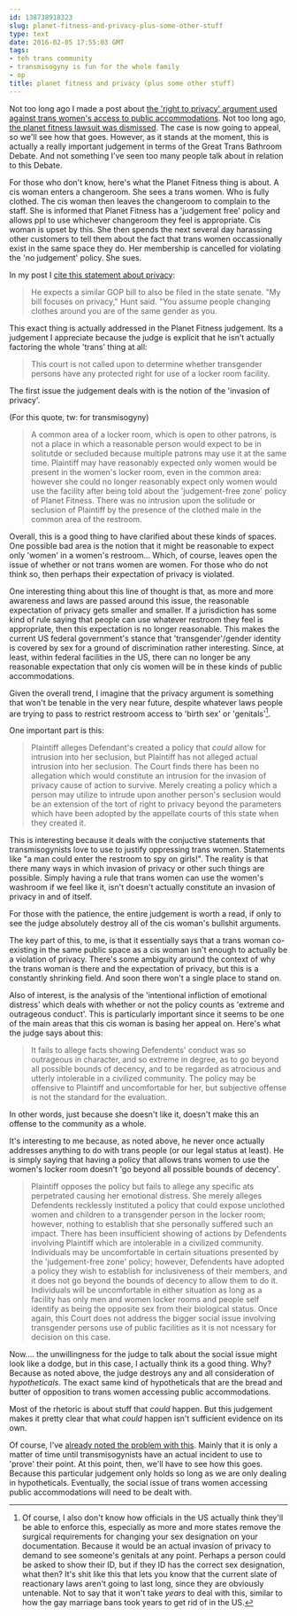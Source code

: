 ```yaml
---
id: 138738918323
slug: planet-fitness-and-privacy-plus-some-other-stuff
type: text
date: 2016-02-05 17:55:03 GMT
tags:
- teh trans community
- transmisogyny is fun for the whole family
- op
title: planet fitness and privacy (plus some other stuff)
---
```

Not too long ago I made a post about [the 'right to privacy' argument used against trans women's access to public accommodations][privacy]. Not too long ago, [the planet fitness lawsuit was dismissed][dismiss]. The case is now going to appeal, so we'll see how that goes. However, as it stands at the moment, this is actually a really important judgement in terms of the Great Trans Bathroom Debate. And not something I've seen too many people talk about in relation to this Debate.

For those who don't know, here's what the Planet Fitness thing is about. A cis woman enters a changeroom. She sees a trans women. Who is fully clothed. The cis woman then leaves the changeroom to complain to the staff. She is informed that Planet Fitness has a 'judgement free' policy and allows ppl to use whichever changeroom they feel is appropriate. Cis woman is upset by this. She then spends the next several day harassing other customers to tell them about the fact that trans women occassionally exist in the same space they do. Her membership is cancelled for violating the 'no judgement' policy. She sues.

In my post I [cite this statement about privacy][statement]: 

> He expects a similar GOP bill to also be filed in the state senate. "My bill focuses on privacy," Hunt said. "You assume people changing clothes around you are of the same gender as you.

This exact thing is actually addressed in the Planet Fitness judgement. Its a judgement I appreciate because the judge is explicit that he isn't actually factoring the whole 'trans' thing at all: 

> This court is not called upon to determine whether transgender persons have any protected right for use of a locker room facility.

The first issue the judgement deals with is the notion of the 'invasion of privacy'. 

(For this quote, tw: for transmisogyny)

> A common area of a locker room, which is open to other patrons, is not a place in which a reasonable person would expect to be in solitutde or secluded because multiple patrons may use it at the same time. Plaintiff may have reasonably expected only women would be present in the women's locker room, even in the common area: however she could no longer reasonably expect only women would use the facility after being told about the 'judgement-free zone' policy of Planet Fitness. There was no intrusion upon the solitude or seclusion of Plaintiff by the presence of the clothed male in the common area of the restroom.

Overall, this is a good thing to have clarified about these kinds of spaces. One possible bad area is the notion that it might be reasonable to expect only 'women' in a women's restroom... Which, of course, leaves open the issue of whether or not trans women are women. For those who do not think so, then perhaps their expectation of privacy is violated.

One interesting thing about this line of thought is that, as more and more awareness and laws are passed around this issue, the reasonable expectation of privacy gets smaller and smaller. If a jurisdiction has some kind of rule saying that people can use whatever restroom they feel is appropriate, then this expectation is no longer reasonable. This makes the current US federal government's stance that 'transgender'/gender identity is covered by sex for a ground of discrimination rather interesting. Since, at least, within federal facilities in the US, there can no longer be any reasonable expectation that only cis women will be in these kinds of public accommodations.

Given the overall trend, I imagine that the privacy argument is something that won't be tenable in the very near future, despite whatever laws people are trying to pass to restrict restroom access to 'birth sex' or 'genitals'[^sex].

One important part is this:

> Plaintiff alleges Defendant's created a policy that *could* allow for intrusion into her seclusion, but Plaintiff has not alleged actual intrusion into her seclusion. The Court finds there has been no allegation which would constitute an intrusion for the invasion of privacy cause of action to survive. Merely creating a policy which a person may utilize to intrude upon another person's seclusion would be an extension of the tort of right to privacy beyond the parameters which have been adopted by the appellate courts of this state when they created it.

This is interesting because it deals with the conjuctive statements that transmisogynists love to  use to justify oppressing trans women. Statements like "a man could enter the restroom to spy on girls!". The reality is that there many ways in which invasion of privacy or other such things are possible. Simply having a rule that trans women can use the women's washroom if we feel like it, isn't doesn't actually constitute an invasion of privacy in and of itself.

For those with the patience, the entire judgement is worth a read, if only to see the judge absolutely destroy all of the cis woman's bullshit arguments.

The key part of this, to me, is that it essentially says that a trans woman co-existing in the same public space as a cis woman isn't enough to actually be a violation of privacy. There's some ambiguity around the context of why the trans woman is there and the expectation of privacy, but this is a constantly shrinking field. And soon there won't a single place to stand on.

Also of interest, is the analysis of the 'intentional infliction of emotional distress' which deals with whether or not the policy counts as 'extreme and outrageous conduct'. This is particularly important since it seems to be one of the main areas that this cis woman is basing her appeal on. Here's what the judge says about this:

> It fails to allege facts showing Defendents' conduct was so outrageous in character, and so extreme in degree, as to go beyond all possible bounds of decency, and to be regarded as atrocious and utterly intolerable in a civilized community. The policy may be offensive to Plaintiff and uncomfortable for her, but subjective offense is not the standard for the evaluation.

In other words, just because she doesn't like it, doesn't make this an offense to the community as a whole. 

It's interesting to me because, as noted above, he never once actually addresses anything to do with trans people (or our legal status at least). He is simply saying that having a policy that allows trans women to use the women's locker room doesn't 'go beyond all possible bounds of decency'. 

> Plaintiff opposes the policy but fails to allege any specific ats perpetrated causing her emotional distress. She merely alleges Defendents recklessly instituted a policy that could expose unclothed women and children to a transgender person in the locker room; however, nothing to establish that she personally suffered such an impact. There has been insufficient showing of actions by Defendents involving Plaintiff which are intolerable in a civilized community. Individuals may be uncomfortable in certain situations presented by the 'judgement-free zone' policy; however, Defendents have adopted a policy they wish to establish for inclusiveness of their members, and it does not go beyond the bounds of decency to allow them to do it. Individuals will be uncomfortable in either situation as long as a facility has only men and women locker rooms and people self identify as being the opposite sex from their biological status. Once again, this Court does not address the bigger social issue involving transgender persons use of public facilities as it is not ncessary for decision on this case.

Now.... the unwillingness for the judge to talk about the social issue might look like a dodge, but in this case, I actually think its a good thing. Why? Because as noted above, the judge destroys any and all consideration of *hypotheticals*. The exact same kind of hypotheticals that are the bread and butter of opposition to trans women accessing public accommodations.

Most of the rhetoric is about stuff that *could* happen. But this judgement makes it pretty clear that what *could* happen isn't sufficient evidence on its own. 

Of course, I've [already noted the problem with this][problem]. Mainly that it is only a matter of time until transmisogynists have an actual incident to use to 'prove' their point. At this point, then, we'll have to see how this goes. Because this particular judgement only holds so long as we are only dealing in hypotheticals. Eventually, the social issue of trans women accessing public accommodations will need to be dealt with. 


[^sex]: Of course, I also don't know how officials in the US actually think they'll be able to enforce this, especially as more and more states remove the surgical requirements for changing your sex designation on your documentation. Because it would be an actual invasion of privacy to demand to see someone's genitals at any point. Perhaps a person could be asked to show their ID, but if they ID has the correct sex designation, what then? It's shit like this that lets you know that the current slate of reactionary laws aren't going to last long, since they are obviously untenable. Not to say that it won't take *years* to deal with this, similar to how the gay marriage bans took years to get rid of in the US.

[privacy]: http://syx.pw/22PJKSK
[dismiss]: http://syx.pw/1X829pC
[statement]: http://syx.pw/1PiTjPZ
[problem]: http://syx.pw/1R9ze47